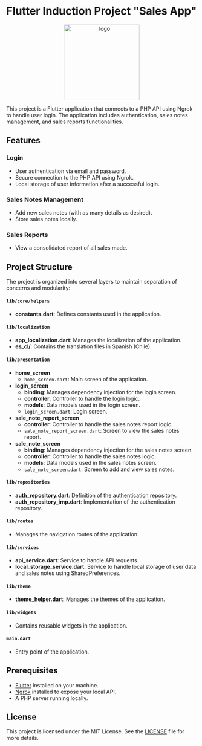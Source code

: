 # Flutter Induction Project "Sales App"

<p align="center">
  <img src="https://github.com/sheyls/Sales-App-flutter/assets/70074598/ad89d052-fadc-4310-8ed6-95717229b39b" alt="logo" width="200"/>
</p>


This project is a Flutter application that connects to a PHP API using Ngrok to handle user login. The application includes authentication, sales notes management, and sales reports functionalities.

## Features

### Login
- User authentication via email and password.
- Secure connection to the PHP API using Ngrok.
- Local storage of user information after a successful login.

### Sales Notes Management
- Add new sales notes (with as many details as desired).
- Store sales notes locally.

### Sales Reports
- View a consolidated report of all sales made.

## Project Structure

The project is organized into several layers to maintain separation of concerns and modularity:

#### `lib/core/helpers`
- **constants.dart**: Defines constants used in the application.

#### `lib/localization`
- **app_localization.dart**: Manages the localization of the application.
- **es_cl/**: Contains the translation files in Spanish (Chile).

#### `lib/presentation`
- **home_screen**
  - `home_screen.dart`: Main screen of the application.
- **login_screen**
  - **binding**: Manages dependency injection for the login screen.
  - **controller**: Controller to handle the login logic.
  - **models**: Data models used in the login screen.
  - `login_screen.dart`: Login screen.
- **sale_note_report_screen**
  - **controller**: Controller to handle the sales notes report logic.
  - `sale_note_report_screen.dart`: Screen to view the sales notes report.
- **sale_note_screen**
  - **binding**: Manages dependency injection for the sales notes screen.
  - **controller**: Controller to handle the sales notes logic.
  - **models**: Data models used in the sales notes screen.
  - `sale_note_screen.dart`: Screen to add and view sales notes.

#### `lib/repositories`
- **auth_repository.dart**: Definition of the authentication repository.
- **auth_repository_imp.dart**: Implementation of the authentication repository.

#### `lib/routes`
- Manages the navigation routes of the application.

#### `lib/services`
- **api_service.dart**: Service to handle API requests.
- **local_storage_service.dart**: Service to handle local storage of user data and sales notes using SharedPreferences.

#### `lib/theme`
- **theme_helper.dart**: Manages the themes of the application.

#### `lib/widgets`
- Contains reusable widgets in the application.

#### `main.dart`
- Entry point of the application.

## Prerequisites
- [Flutter](https://flutter.dev/docs/get-started/install) installed on your machine.
- [Ngrok](https://ngrok.com/) installed to expose your local API.
- A PHP server running locally.

## License

This project is licensed under the MIT License. See the [LICENSE](LICENSE) file for more details.

